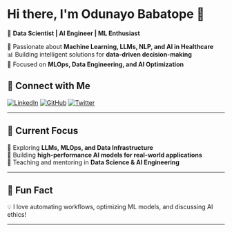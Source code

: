 # Hi there, I'm Odunayo Babatope 👋

🚀 **Data Scientist | AI Engineer | ML Enthusiast**  

🔬 Passionate about **Machine Learning, LLMs, NLP, and AI in Healthcare**  
📊 Building intelligent solutions for **data-driven decision-making**  
🎯 Focused on **MLOps, Data Engineering, and AI Optimization**  

## 🔗 Connect with Me
[![LinkedIn](https://img.shields.io/badge/LinkedIn-%230077B5.svg?style=for-the-badge&logo=linkedin&logoColor=white)](https://www.linkedin.com/in/your-profile/)
[![GitHub](https://img.shields.io/badge/GitHub-%2312100E.svg?style=for-the-badge&logo=github&logoColor=white)](https://github.com/your-username)
[![Twitter](https://img.shields.io/badge/Twitter-%231DA1F2.svg?style=for-the-badge&logo=twitter&logoColor=white)](https://twitter.com/your-handle)

---

## 🎯 Current Focus
📌 Exploring **LLMs, MLOps, and Data Infrastructure**  
📌 Building **high-performance AI models for real-world applications**  
📌 Teaching and mentoring in **Data Science & AI Engineering**

---

## 🌟 Fun Fact
💡 I love automating workflows, optimizing ML models, and discussing AI ethics!

---
